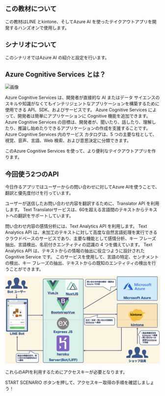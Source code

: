 ## この教材について

この教材はLINE とkintone、そしてAzure AI を使ったテイクアウトアプリを開発するハンズオンで使用します。

## シナリオについて

このシナリオではAzure AI の紹介と設定を行います。

## Azure Cognitive Services とは？

![画像]()

Azure Cognitive Services は、開発者が直接的な AI またはデータ サイエンスのスキルや知識がなくてもインテリジェントなアプリケーションを構築するために使用できる API、SDK、およびサービスです。 Azure Cognitive Services によって、開発者は簡単にアプリケーションに Cognitive 機能を追加できます。 Azure Cognitive Services の目標は、開発者が、聞いたり、話したり、理解したり、推論し始めたりできるアプリケーションの作成を支援することです。 Azure Cognitive Services 内のサービス カタログは、5 つの主要な柱として、視覚、音声、言語、Web 検索、および意思決定に分類できます。

このAzure Cognitive Services を使って、より便利なテイクアウトアプリを作ります。

## 今回使う2つのAPI

今日作るアプリではユーザーからの問い合わせに対してAzure AIを使うことで、翻訳と優先度付けを行っています。

ユーザーが送信したお問い合わせ内容を翻訳するために、Translator API を利用します。
Text Translatorサービスは、60を超える言語間のテキストからテキストへの翻訳をサポートしています。

問い合わせ内容の感情分析には、Text Analytics API を利用します。
Text Analytics API は、未加工のテキストに対して高度な自然言語処理を実行できるクラウドベースのサービスであり、主要な機能として感情分析、キー フレーズ抽出、言語検出、名前付きエンティティの認識の 4 つを備えています。
Text Analytics API は、テキストからの情報の抽出に役立つように設計された Cognitive Service です。 このサービスを使用して、言語の特定、センチメントの検出、キー フレーズの抽出、テキストからの既知のエンティティの検出を行うことができます。

![システム構成](https://raw.githubusercontent.com/torisankanasan/katacoda-scenarios/master/SetupAzureAI/images/handson_sysytem_archtecture.png)

これらのAPIを利用するためにアクセスキーが必要となります。

START SCENARIO ボタンを押して、アクセスキー取得の手順を確認しましょう！
